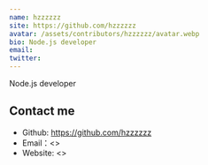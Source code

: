 ```yaml
---
name: hzzzzzz
site: https://github.com/hzzzzzz
avatar: /assets/contributors/hzzzzzz/avatar.webp
bio: Node.js developer
email: 
twitter: 
---
```


Node.js developer

## Contact me

- Github: <https://github.com/hzzzzzz>
- Email：<>
- Website: <>
